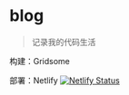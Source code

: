 # blog

> 记录我的代码生活

构建：Gridsome

部署：Netlify [![Netlify Status](https://api.netlify.com/api/v1/badges/a1c4f243-3138-4f5c-a51f-fb4771bc57a5/deploy-status)](https://app.netlify.com/sites/hehehai/deploys)
